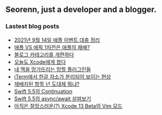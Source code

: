 ## Seorenn, just a developer and a blogger.

### Lastest blog posts

<!-- BLOG-POST-LIST:START -->
- [2021년 9월 14일 애플 이벤트 대충 정리](https://seorenn.tistory.com/204)
- [애플 VS 에픽 1차전은 애플의 패배?](https://seorenn.tistory.com/203)
- [블로그 카테고리를 개편하다](https://seorenn.tistory.com/202)
- [오늘도 Xcode에게 졌다](https://seorenn.tistory.com/201)
- [내 맥을 망가뜨리는 망할 플러그인들](https://seorenn.tistory.com/200)
- [iTerm에서 한글 자소가 분리되어 보이는 현상](https://seorenn.tistory.com/199)
- [재배치된 항목 넌 도대체 뭐냐?](https://seorenn.tistory.com/198)
- [Swift 5.5의 Continuation](https://seorenn.tistory.com/197)
- [Swift 5.5의 async/await 살펴보기](https://seorenn.tistory.com/196)
- [아직은 절망스러운(?) Xcode 13 Beta의 Vim 모드](https://seorenn.tistory.com/195)
<!-- BLOG-POST-LIST:END -->
